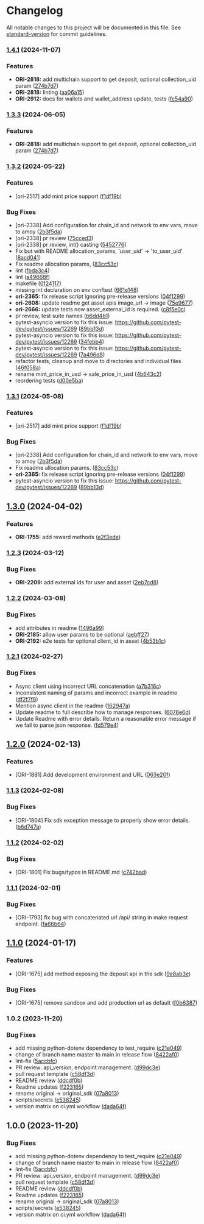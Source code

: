 # Changelog

All notable changes to this project will be documented in this file. See [standard-version](https://github.com/conventional-changelog/standard-version) for commit guidelines.

### [1.4.1](https://github.com/getoriginal/original-python/compare/v1.3.2...v1.4.1) (2024-11-07)


### Features

* **ORI-2818:** add multichain support to get deposit, optional collection_uid param ([274b7d7](https://github.com/getoriginal/original-python/commit/274b7d79a9f456b4b6710b72ceda1ed585eafd09))
* **ORI-2818:** linting ([aa06a15](https://github.com/getoriginal/original-python/commit/aa06a15129dad5fa968985200fb7b218f12e827d))
* **ORI-2912:** docs for wallets and wallet_address update, tests ([fc54a90](https://github.com/getoriginal/original-python/commit/fc54a90ac59c08223e90ef8daf4f936de4f10d08))

### [1.3.3](https://github.com/getoriginal/original-python/compare/v1.3.2...v1.3.3) (2024-06-05)


### Features

* **ORI-2818:** add multichain support to get deposit, optional collection_uid param ([274b7d7](https://github.com/getoriginal/original-python/commit/274b7d79a9f456b4b6710b72ceda1ed585eafd09))

### [1.3.2](https://github.com/getoriginal/original-python/compare/v1.3.0...v1.3.2) (2024-05-22)


### Features

* [ori-2517] add mint price support ([f1df19b](https://github.com/getoriginal/original-python/commit/f1df19ba53d0d2b89a8cf9d8989a13eceecfb766))


### Bug Fixes

* [ori-2338] Add configuration for chain_id and network to env vars, move to amoy ([2b3f5da](https://github.com/getoriginal/original-python/commit/2b3f5dafe5f9e2b916dd71f03a30973bc12dd26b))
* [ori-2338] pr review ([75cced3](https://github.com/getoriginal/original-python/commit/75cced33754d6e609ae589facc5b27581e3f019f))
* [ori-2338] pr review, int() casting ([5452776](https://github.com/getoriginal/original-python/commit/545277605edbc2d3a8531e85662de4f4c51ce584))
* Fix but with README allocation_params, 'user_uid' -> 'to_user_uid' ([8acd041](https://github.com/getoriginal/original-python/commit/8acd041da414b8a42fc8528c0444bd3ed800a8c3))
* Fix readme allocation params, ([83cc53c](https://github.com/getoriginal/original-python/commit/83cc53c5e14e4f3530345ce0dd35e4b5306bfa22))
* lint ([fbda3c4](https://github.com/getoriginal/original-python/commit/fbda3c497ee710563ccb4db6f3b28403a371ca97))
* lint ([a49668f](https://github.com/getoriginal/original-python/commit/a49668f30afd98593f5c556a8a42dc1e9aa5b576))
* makefile ([0f24117](https://github.com/getoriginal/original-python/commit/0f24117bcd02e71e2bdd4fa07f863eacdd1c8ffc))
* missing int declaration on env conftest ([661e148](https://github.com/getoriginal/original-python/commit/661e148bd40b3db245d40840bf1dba9221927b46))
* **ori-2365:** fix release script ignoring pre-release versions ([04f1299](https://github.com/getoriginal/original-python/commit/04f1299eb557c6d5a3ab84ee3a615e6d2cba8b1d))
* **ori-2608:** update readme get asset apis image_url -> image ([75e9677](https://github.com/getoriginal/original-python/commit/75e9677b601ce979c36997740f43e3ca3e144788))
* **ori-2666:** update tests now asset_external_id is required. ([c8f5e0c](https://github.com/getoriginal/original-python/commit/c8f5e0c5ba377bc35c743d901d41559b3ae7386f))
* pr review, test suite names ([b6dd4b1](https://github.com/getoriginal/original-python/commit/b6dd4b1ab84388ca80df60877cd6651677340b8d))
* pytest-asyncio version to fix this issue: https://github.com/pytest-dev/pytest/issues/12269 ([89bb13d](https://github.com/getoriginal/original-python/commit/89bb13dc7b93cdf66a0c225d9b55a5abc30065b6))
* pytest-asyncio version to fix this issue: https://github.com/pytest-dev/pytest/issues/12269 ([34febb4](https://github.com/getoriginal/original-python/commit/34febb44fd8eb710b3fea81c890aceeceadcb7e1))
* pytest-asyncio version to fix this issue: https://github.com/pytest-dev/pytest/issues/12269 ([7a496d8](https://github.com/getoriginal/original-python/commit/7a496d806c7aa16b7b4b2f6ce2bc0e2d97092b87))
* refactor tests, cleanup and move to directories and individual files ([46f058a](https://github.com/getoriginal/original-python/commit/46f058ac59a21d7dac42ae91e578e1121b9c2749))
* rename mint_price_in_usd -> sale_price_in_usd ([4b643c2](https://github.com/getoriginal/original-python/commit/4b643c2611dc2f750a2c49e320f049eee89f602a))
* reordering tests ([d00e5ba](https://github.com/getoriginal/original-python/commit/d00e5bafe11a0996b5f6a58634da225513787d6d))

### [1.3.1](https://github.com/getoriginal/original-python/compare/v1.3.0...v1.3.1) (2024-05-08)


### Features

* [ori-2517] add mint price support ([f1df19b](https://github.com/getoriginal/original-python/commit/f1df19ba53d0d2b89a8cf9d8989a13eceecfb766))


### Bug Fixes

* [ori-2338] Add configuration for chain_id and network to env vars, move to amoy ([2b3f5da](https://github.com/getoriginal/original-python/commit/2b3f5dafe5f9e2b916dd71f03a30973bc12dd26b))
* Fix readme allocation params, ([83cc53c](https://github.com/getoriginal/original-python/commit/83cc53c5e14e4f3530345ce0dd35e4b5306bfa22))
* **ori-2365:** fix release script ignoring pre-release versions ([04f1299](https://github.com/getoriginal/original-python/commit/04f1299eb557c6d5a3ab84ee3a615e6d2cba8b1d))
* pytest-asyncio version to fix this issue: https://github.com/pytest-dev/pytest/issues/12269 ([89bb13d](https://github.com/getoriginal/original-python/commit/89bb13dc7b93cdf66a0c225d9b55a5abc30065b6))


## [1.3.0](https://github.com/getoriginal/original-python/compare/v1.2.3...v1.3.0) (2024-04-02)


### Features

* **ORI-1755:** add reward methods ([e2f3ede](https://github.com/getoriginal/original-python/commit/e2f3edecaf7fdbe59c608e92431ca1a6d97177e2))

### [1.2.3](https://github.com/getoriginal/original-python/compare/v1.2.2...v1.2.3) (2024-03-12)


### Bug Fixes

* **ORI-2209:** add external ids for user and asset ([2eb7cd8](https://github.com/getoriginal/original-python/commit/2eb7cd82f9db0522e50f654ef522ac36a0c32a02))

### [1.2.2](https://github.com/getoriginal/original-python/compare/v1.2.1...v1.2.2) (2024-03-08)


### Bug Fixes

* add attributes in readme ([1496a99](https://github.com/getoriginal/original-python/commit/1496a99e8ded7d376b60db5283ee9b0794f21e04))
* **ORI-2185:** allow user params to be optional ([aebff27](https://github.com/getoriginal/original-python/commit/aebff275ca556d64365be4f667c9899e9b2b5812))
* **ORI-2192:** e2e tests for optional client_id in asset ([4b53b1c](https://github.com/getoriginal/original-python/commit/4b53b1c5fb28484f87813d82fa8f21e28a7edb08))

### [1.2.1](https://github.com/getoriginal/original-python/compare/v1.2.0...v1.2.1) (2024-02-27)


### Bug Fixes

* Async client using incorrect URL concatenation ([a7b316c](https://github.com/getoriginal/original-python/commit/a7b316cb48a7adb74eed637b2d0ac5d6b393b51c))
* Inconsistent naming of params and incorrect example in readme ([df2f7f8](https://github.com/getoriginal/original-python/commit/df2f7f8f3c9d735351500c99e93c7c453889d8dd))
* Mention async client in the readme ([162947a](https://github.com/getoriginal/original-python/commit/162947af0d94a98875c4e7ab2b01dc8b21e2426f))
* Update readme to full describe how to manage responses. ([6078e6d](https://github.com/getoriginal/original-python/commit/6078e6d75e0253867f22c433668b67e7f405632d))
* Update Readme with error details. Return a reasonable error message if we fail to parse json response. ([fd579e4](https://github.com/getoriginal/original-python/commit/fd579e4c32f41c910b3489983aadc7f15f71da6f))

## [1.2.0](https://github.com/getoriginal/original-python/compare/v1.1.3...v1.2.0) (2024-02-13)


### Features

* [ORI-1881] Add development environment and URL ([063e20f](https://github.com/getoriginal/original-python/commit/063e20fe6b10650360a6eabb0f049fbe5ba5aa70))

### [1.1.3](https://github.com/getoriginal/original-python/compare/v1.1.2...v1.1.3) (2024-02-08)


### Bug Fixes

* [ORI-1804] Fix sdk exception message to properly show error details. ([b6d747a](https://github.com/getoriginal/original-python/commit/b6d747a01a76e00ddd50c0a9eb6d06ed09992c7a))

### [1.1.2](https://github.com/getoriginal/original-python/compare/v1.1.1...v1.1.2) (2024-02-02)


### Bug Fixes

* [ORI-1801] Fix bugs/typos in README.md ([c742bad](https://github.com/getoriginal/original-python/commit/c742bad146f57ab1240e6322ec1482a0bc4c6dbe))

### [1.1.1](https://github.com/getoriginal/original-python/compare/v1.1.0...v1.1.1) (2024-02-01)


### Bug Fixes

* [ORI-1793] fix bug with concatenated url /api/ string in make request endpoint. ([fa66b64](https://github.com/getoriginal/original-python/commit/fa66b64aae3a497f872e6ff9bbe4c8733c7d9f83))

## [1.1.0](https://github.com/getoriginal/original-python/compare/v1.0.2...v1.1.0) (2024-01-17)


### Features

* [ORI-1675] add method exposing the deposit api in the sdk ([9e8ab3e](https://github.com/getoriginal/original-python/commit/9e8ab3ecd0f0aa5497baa049a8653207f59cdf4d))


### Bug Fixes

* [ORI-1675] remove sandbox and add production url as default ([f0b6387](https://github.com/getoriginal/original-python/commit/f0b6387a0e3978fe34c74e1db6a712fb5e9664d7))


### 1.0.2 (2023-11-20)


### Bug Fixes

* add missing python-dotenv dependency to test_require ([c21e049](https://github.com/getoriginal/original-python/commit/c21e049394343a23e19291859251eadcc3cab22f))
* change of branch name master to main in release flow ([8422af0](https://github.com/getoriginal/original-python/commit/8422af0d9f5ec5a4ff100a9618747770e5f7bed3))
* lint-fix ([5accbfc](https://github.com/getoriginal/original-python/commit/5accbfcd5b56c79d00d76c40831821838f6af995))
* PR review: api_version, endpoint management. ([d99dc3e](https://github.com/getoriginal/original-python/commit/d99dc3e3cec5613ae1f0b63c7f37c3dacc158ae8))
* pull request template ([c58df3d](https://github.com/getoriginal/original-python/commit/c58df3ddaf4e8b2f1204caa86ecfb4c396c5b93b))
* README review ([ddcdf0b](https://github.com/getoriginal/original-python/commit/ddcdf0b31615dc680f02eb033a16e4b1bf0ff5c3))
* Readme updates ([f223165](https://github.com/getoriginal/original-python/commit/f22316508b293ded62466e28404e6278436a351a))
* rename original -> original_sdk ([07a8013](https://github.com/getoriginal/original-python/commit/07a8013b9d286d9f3ee9d7994a5011c79bd0f808))
* scripts/secrets ([e538245](https://github.com/getoriginal/original-python/commit/e538245d7d68f4bbabca62c9b65af53336010c7f))
* version matrix on ci.yml workflow ([dada64f](https://github.com/getoriginal/original-python/commit/dada64f4dcebfdf796bd91178e76f4bcdb78b7f6))

## 1.0.0 (2023-11-20)


### Bug Fixes

* add missing python-dotenv dependency to test_require ([c21e049](https://github.com/getoriginal/original-python/commit/c21e049394343a23e19291859251eadcc3cab22f))
* change of branch name master to main in release flow ([8422af0](https://github.com/getoriginal/original-python/commit/8422af0d9f5ec5a4ff100a9618747770e5f7bed3))
* lint-fix ([5accbfc](https://github.com/getoriginal/original-python/commit/5accbfcd5b56c79d00d76c40831821838f6af995))
* PR review: api_version, endpoint management. ([d99dc3e](https://github.com/getoriginal/original-python/commit/d99dc3e3cec5613ae1f0b63c7f37c3dacc158ae8))
* pull request template ([c58df3d](https://github.com/getoriginal/original-python/commit/c58df3ddaf4e8b2f1204caa86ecfb4c396c5b93b))
* README review ([ddcdf0b](https://github.com/getoriginal/original-python/commit/ddcdf0b31615dc680f02eb033a16e4b1bf0ff5c3))
* Readme updates ([f223165](https://github.com/getoriginal/original-python/commit/f22316508b293ded62466e28404e6278436a351a))
* rename original -> original_sdk ([07a8013](https://github.com/getoriginal/original-python/commit/07a8013b9d286d9f3ee9d7994a5011c79bd0f808))
* scripts/secrets ([e538245](https://github.com/getoriginal/original-python/commit/e538245d7d68f4bbabca62c9b65af53336010c7f))
* version matrix on ci.yml workflow ([dada64f](https://github.com/getoriginal/original-python/commit/dada64f4dcebfdf796bd91178e76f4bcdb78b7f6))
